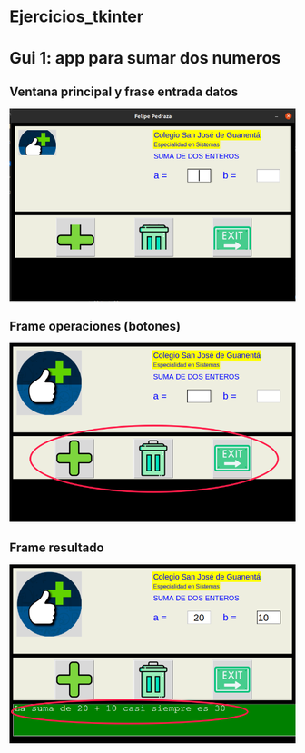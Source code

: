 # Ejercicios_tkinter

# Gui 1: app para sumar dos numeros

## Ventana principal  y frase entrada datos

![ventana principal y frame entrada](gui_01/img/ventana_principal.png "ventana principal y frame entrada")

## Frame operaciones (botones)

![frame operaciones](gui_01/img/frame_operaciones.png "frame operaciones")

## Frame resultado

![frame resultado](gui_01/img/frame_resultados.png "frame resultado")
